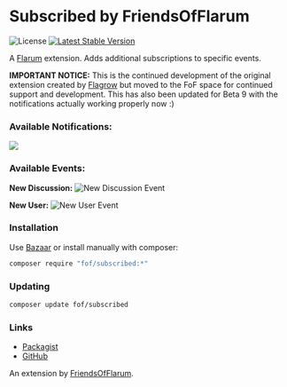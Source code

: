 # Subscribed by FriendsOfFlarum

![License](https://img.shields.io/badge/license-MIT-blue.svg) [![Latest Stable Version](https://img.shields.io/packagist/v/fof/subscribed.svg)](https://packagist.org/packages/fof/subscribed)

A [Flarum](http://flarum.org) extension. Adds additional subscriptions to specific events.

__**IMPORTANT NOTICE:**__ This is the continued development of the original extension created by [Flagrow](https://discuss.flarum.org/d/6460-flagrow-subscribed-additional-event-subscriptions) but moved to the FoF space for continued support and development. This has also been updated for Beta 9 with the notifications actually working properly now :)

### Available Notifications:
![](https://i.imgur.com/I4sT10d.png)

### Available Events:

**New Discussion:**
![New Discussion Event](https://i.imgur.com/EmmmGHI.png)

**New User:**
![New User Event](https://i.imgur.com/jSdhrWJ.png)

### Installation

Use [Bazaar](https://discuss.flarum.org/d/5151-flagrow-bazaar-the-extension-marketplace) or install manually with composer:

```sh
composer require "fof/subscribed:*"
```

### Updating

```sh
composer update fof/subscribed
```

### Links

- [Packagist](https://packagist.org/packages/fof/subscribed)
- [GitHub](https://github.com/FriendsOfFlarum/subscribed)

An extension by [FriendsOfFlarum](https://github.com/FriendsOfFlarum).
